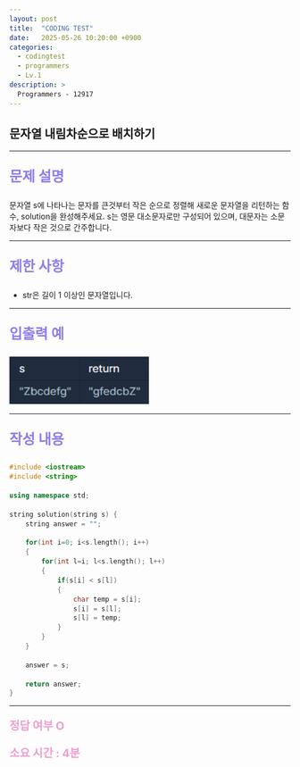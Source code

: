 ```yaml
---
layout: post
title:  "CODING TEST"
date:   2025-05-26 10:20:00 +0900
categories:
  - codingtest
  - programmers
  - Lv.1
description: >
  Programmers - 12917
---
```

## 문자열 내림차순으로 배치하기

---

<p style = "color:#8f7cee; font-size:25px; font-weight:bold">
문제 설명
</p>

문자열 s에 나타나는 문자를 큰것부터 작은 순으로 정렬해 새로운 문자열을 리턴하는 함수, solution을 완성해주세요.
s는 영문 대소문자로만 구성되어 있으며, 대문자는 소문자보다 작은 것으로 간주합니다.

---

<p style = "color:#8f7cee; font-size:25px; font-weight:bold">
제한 사항
</p>

- str은 길이 1 이상인 문자열입니다.

---

<p style = "color:#8f7cee; font-size:25px; font-weight:bold">
입출력 예
</p>

<img src = "/assets/img/codingtest/12917.png" width = "250" height = "85">

---

<p style = "color:#8f7cee; font-size:25px; font-weight:bold">
작성 내용
</p>

```cpp
#include <iostream>
#include <string>

using namespace std;

string solution(string s) {
    string answer = "";
    
    for(int i=0; i<s.length(); i++)
    {
        for(int l=i; l<s.length(); l++)
        {
            if(s[i] < s[l])
            {
                char temp = s[i];
                s[i] = s[l];
                s[l] = temp;
            }
        }
    }
    
    answer = s;
    
    return answer;
}
```

---

<p style = "color:#ed9ece; font-size:20px; font-weight:bold">
정답 여부 O
</p>

<p style = "color:#ed9ece; font-size:20px; font-weight:bold">
소요 시간 : 4분
</p>

